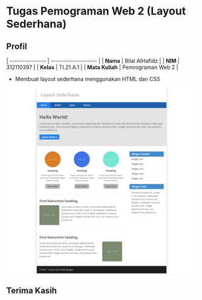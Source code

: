 # Tugas Pemograman Web 2 (Layout Sederhana)
## Profil
| --------------- | ------------------- |
| **Nama**        | Bilal AlHafidz      |
| **NIM**         | 312110397           |
| **Kelas**       | TI.21.A.1           |
| **Mata Kuliah** | Pemrograman Web 2   |

- Membuat layout sederhana menggunakan HTML dan CSS

![Gambar 1](img/example.png)

## Terima Kasih